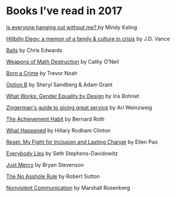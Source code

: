 # Books I've read in 2017 

<a href="https://www.amazon.com/Hillbilly-Elegy-Memoir-Family-Culture-ebook/dp/B0166ISAS8/ref=sr_1_1?s=digital-text&ie=UTF8&qid=1508213994&sr=1-1&keywords=hillbilly+elegy">Is everyone hanging out without me? </a> by Mindy Kaling

<a href="https://www.amazon.com/Hillbilly-Elegy-Memoir-Family-Culture-ebook/dp/B0166ISAS8/ref=sr_1_1?s=digital-text&ie=UTF8&qid=1508213994&sr=1-1&keywords=hillbilly+elegy">Hillbilly Elegy: a memoir of a family & culture in crisis</a> by J.D. Vance

<a href="https://www.amazon.com/BALLS-Takes-Some-Get/dp/162634325X">Balls</a> by Chris Edwards 

<a href="https://www.amazon.com/Weapons-Math-Destruction-Increases-Inequality/dp/0553418815">Weapons of Math Destruction</a> by Cathy O'Neil

<a href="https://www.amazon.com/Born-Crime-Stories-African-Childhood/dp/0399588175">Born a Crime</a> by Trevor Noah

<a href="https://www.amazon.com/Option-Adversity-Building-Resilience-Finding/dp/1524732680/ref=sr_1_1?s=books&ie=UTF8&qid=1508213712&sr=1-1&keywords=plan+b">Option B</a> by Sheryl Sandberg & Adam Grant

<a href="https://www.amazon.com/What-Works-Gender-Equality-Design/dp/0674089030/ref=sr_1_1?s=books&ie=UTF8&qid=1508214186&sr=1-1&keywords=what+works">What Works: Gender Equality by Design</a> by Iris Bohnet

<a href="https://www.amazon.com/Zingermans-Guide-Giving-Great-Service/dp/1401301436/ref=tmm_hrd_swatch_0?_encoding=UTF8&qid=1508214048&sr=1-1-spell&dpID=510WZvVTkZL&preST=_SY344_BO1,204,203,200_QL70_&dpSrc=detail">Zingerman's guide to giving great service</a> by Ari Weinzweig

<a href="https://www.amazon.com/Achievement-Habit-Wishing-Start-Command/dp/0062356100">The Achievement Habit</a> by Bernard Roth

<a href="https://www.amazon.com/What-Happened-Hillary-Rodham-Clinton/dp/1501175564">What Happened</a> by Hillary Rodham Clinton

<a href="https://www.amazon.com/Reset-Fight-Inclusion-Lasting-Change/dp/039959101X">Reset: My Fight for Inclusion and Lasting Change</a> by Ellen Pao

<a href="https://www.amazon.com/Everybody-Lies-Internet-About-Really/dp/0062390856">Everybody Lies</a> by Seth Stephens-Davidowitz

<a href="https://www.amazon.com/Just-Mercy-Story-Justice-Redemption/dp/081298496X">Just Mercy</a> by Bryan Stevenson

<a href="https://www.amazon.co.uk/Asshole-Rule-Civilised-Workplace-Surviving/dp/0749954035">The No Asshole Rule</a> by Robert Sutton

<a href="https://www.amazon.com/Nonviolent-Communication-Language-Marshall-Rosenberg/dp/1892005034">Nonviolent Communication</a> by Marshall Rosenberg
